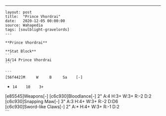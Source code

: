 ---
    layout: post
    title:  "Prince Vhordrai"
    date:   2020-12-05 00:00:00
    source: Wahapedia
    tags: [soulblight-gravelords]
    ---
    
    **Prince Vhordrai**
    
    **Stat Block**
    ```
    14/14 Prince Vhordrai
    ```
    
    ```
    [56f442]M     W     B     Sa    [-]
*     14    10    3+    
[e85545]Weapons[-]
[c6c930]Bloodlance[-]
2"     A:4    H:3+   W:3+   R:-2   D:2   
[c6c930]Snapping Maw[-]
3"     A:3    H:4+   W:3+   R:-2   D:D6  
[c6c930]Sword-like Claws[-]
2"     A:*    H:4+   W:3+   R:-1   D:2   
    ```
    
    
    